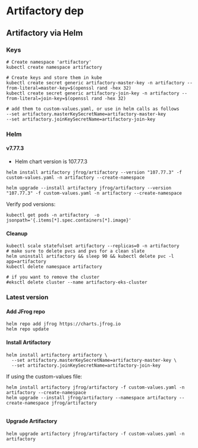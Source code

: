 # Artifactory dep

## Artifactory via Helm


### Keys
```
# Create namespace 'artifactory'
kubectl create namespace artifactory

# Create keys and store them in kube
kubectl create secret generic artifactory-master-key -n artifactory --from-literal=master-key=$(openssl rand -hex 32)
kubectl create secret generic artifactory-join-key -n artifactory --from-literal=join-key=$(openssl rand -hex 32)

# add them to custom-values.yaml, or use in helm calls as follows
--set artifactory.masterKeySecretName=artifactory-master-key
--set artifactory.joinKeySecretName=artifactory-join-key
```

### Helm
#### v7.77.3
- Helm chart version is 107.77.3 
```
helm install artifactory jfrog/artifactory --version "107.77.3" -f custom-values.yaml -n artifactory --create-namespace

helm upgrade --install artifactory jfrog/artifactory --version "107.77.3" -f custom-values.yaml -n artifactory --create-namespace 

```
Verify pod versions:
```
kubectl get pods -n artifactory  -o jsonpath='{.items[*].spec.containers[*].image}' 
```


#### Cleanup
```
kubectl scale statefulset artifactory --replicas=0 -n artifactory
# make sure to delete pvcs and pvs for a clean slate
helm uninstall artifactory && sleep 90 && kubectl delete pvc -l app=artifactory
kubectl delete namespace artifactory

# if you want to remove the cluster
#eksctl delete cluster --name artifactory-eks-cluster
```



### Latest version
#### Add JFrog repo
```
helm repo add jfrog https://charts.jfrog.io
helm repo update
```

#### Install Artifactory
```
helm install artifactory artifactory \
  --set artifactory.masterKeySecretName=artifactory-master-key \
  --set artifactory.joinKeySecretName=artifactory-join-key

```
If using the custom-values file:
```
helm install artifactory jfrog/artifactory -f custom-values.yaml -n artifactory --create-namespace
helm upgrade --install jfrog/artifactory --namespace artifactory --create-namespace jfrog/artifactory


```

#### Upgrade Artifactory 
```
helm upgrade artifactory jfrog/artifactory -f custom-values.yaml -n artifactory
```

